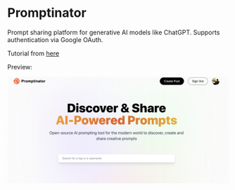 # Promptinator

Prompt sharing platform for generative AI models like ChatGPT. Supports authentication via Google OAuth.

Tutorial from [here](https://www.youtube.com/watch?v=wm5gMKuwSYk&ab_channel=JavaScriptMastery)

Preview:

![image](./preview.png)
